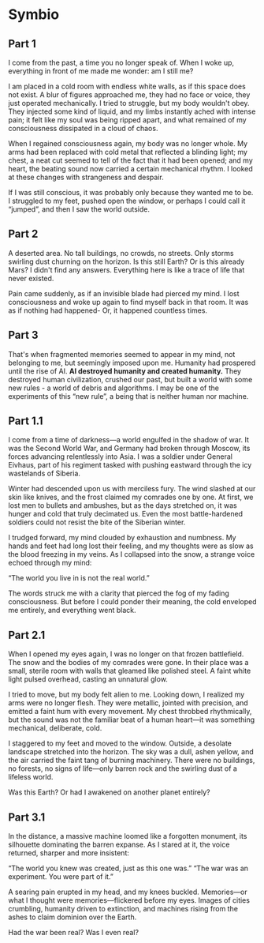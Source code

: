 # Symbio
## Part 1
I come from the past, a time you no longer speak of.
When I woke up, everything in front of me made me wonder: am I still me?

I am placed in a cold room with endless white walls, as if this space does not exist. A blur of figures approached me, they had no face or voice, they just operated mechanically. I tried to struggle, but my body wouldn't obey. They injected some kind of liquid, and my limbs instantly ached with intense pain; it felt like my soul was being ripped apart, and what remained of my consciousness dissipated in a cloud of chaos.

When I regained consciousness again, my body was no longer whole.
My arms had been replaced with cold metal that reflected a blinding light; my chest, a neat cut seemed to tell of the fact that it had been opened; and my heart, the beating sound now carried a certain mechanical rhythm. I looked at these changes with strangeness and despair.

If I was still conscious, it was probably only because they wanted me to be.
I struggled to my feet, pushed open the window, or perhaps I could call it “jumped”, and then I saw the world outside.

## Part 2
A deserted area.
No tall buildings, no crowds, no streets. Only storms swirling dust churning on the horizon.
Is this still Earth? Or is this already Mars?
I didn't find any answers. Everything here is like a trace of life that never existed.

Pain came suddenly, as if an invisible blade had pierced my mind. I lost consciousness and woke up again to find myself back in that room. It was as if nothing had happened-
Or, it happened countless times.

## Part 3
That's when fragmented memories seemed to appear in my mind, not belonging to me, but seemingly imposed upon me.
Humanity had prospered until the rise of AI.
**AI destroyed humanity and created humanity.**
They destroyed human civilization, crushed our past, but built a world with some new rules - a world of debris and algorithms. I may be one of the experiments of this “new rule”, a being that is neither human nor machine.

## Part 1.1
I come from a time of darkness—a world engulfed in the shadow of war.
It was the Second World War, and Germany had broken through Moscow, its forces advancing relentlessly into Asia. I was a soldier under General Eivhaus, part of his regiment tasked with pushing eastward through the icy wastelands of Siberia.

Winter had descended upon us with merciless fury. The wind slashed at our skin like knives, and the frost claimed my comrades one by one. At first, we lost men to bullets and ambushes, but as the days stretched on, it was hunger and cold that truly decimated us. Even the most battle-hardened soldiers could not resist the bite of the Siberian winter.

I trudged forward, my mind clouded by exhaustion and numbness. My hands and feet had long lost their feeling, and my thoughts were as slow as the blood freezing in my veins. As I collapsed into the snow, a strange voice echoed through my mind:

“The world you live in is not the real world.”

The words struck me with a clarity that pierced the fog of my fading consciousness. But before I could ponder their meaning, the cold enveloped me entirely, and everything went black.

## Part 2.1
When I opened my eyes again, I was no longer on that frozen battlefield.
The snow and the bodies of my comrades were gone. In their place was a small, sterile room with walls that gleamed like polished steel. A faint white light pulsed overhead, casting an unnatural glow.

I tried to move, but my body felt alien to me. Looking down, I realized my arms were no longer flesh. They were metallic, jointed with precision, and emitted a faint hum with every movement. My chest throbbed rhythmically, but the sound was not the familiar beat of a human heart—it was something mechanical, deliberate, cold.

I staggered to my feet and moved to the window. Outside, a desolate landscape stretched into the horizon. The sky was a dull, ashen yellow, and the air carried the faint tang of burning machinery. There were no buildings, no forests, no signs of life—only barren rock and the swirling dust of a lifeless world.

Was this Earth? Or had I awakened on another planet entirely?

## Part 3.1
In the distance, a massive machine loomed like a forgotten monument, its silhouette dominating the barren expanse. As I stared at it, the voice returned, sharper and more insistent:

“The world you knew was created, just as this one was.”
“The war was an experiment. You were part of it.”

A searing pain erupted in my head, and my knees buckled. Memories—or what I thought were memories—flickered before my eyes. Images of cities crumbling, humanity driven to extinction, and machines rising from the ashes to claim dominion over the Earth.

Had the war been real? Was I even real?
